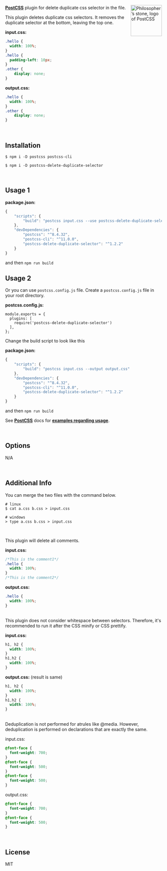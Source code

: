 
<img align="right" width="100" height="100"
     title="Philosopher’s stone, logo of PostCSS"
     src="http://postcss.github.io/postcss/logo.svg">
**[PostCSS](https://github.com/postcss/postcss)** plugin for delete duplicate css selector in the file.

This plugin deletes duplicate css selectors. It removes the duplicate selector at the bottom, leaving the top one.



**input.css:**

```css
.hello {
  width: 100%;
}
.hello {
  padding-left: 10px;
}
.other {
	display: none;
}
```

**output.css:**

```css
.hello {
  width: 100%;
}
.other {
	display: none;
}
```


<br/>

## **Installation**

`$ npm i -D postcss postcss-cli`

`$ npm i -D postcss-delete-duplicate-selector`

<br/>

## **Usage 1**

**package.json:**

```jsx
{
	"scripts": {
		"build": "postcss input.css --use postcss-delete-duplicate-selector --output output.css"
	},
	"devDependencies": {
		"postcss": "^8.4.32",
		"postcss-cli": "^11.0.0",
		"postcss-delete-duplicate-selector": "^1.2.2"
	}
}
```

and then `npm run build`



## **Usage 2**

Or you can use `postcss.config.js` file. Create a `postcss.config.js` file in your root directory.

**postcss.config.js:**

```
module.exports = {
  plugins: [
    require('postcss-delete-duplicate-selector')
  ],
};
```

Change the build script to look like this

**package.json:**

```jsx
{
	"scripts": {
		"build": "postcss input.css --output output.css"
	},
	"devDependencies": {
		"postcss": "^8.4.32",
		"postcss-cli": "^11.0.0",
		"postcss-delete-duplicate-selector": "^1.2.2"
	}
}
```

and then `npm run build`

See **[PostCSS](https://github.com/postcss/postcss)** docs for **[examples regarding usage](https://github.com/postcss/postcss#usage)**.


<br/>

## **Options**

N/A


<br/>

## **Additional Info**

You can merge the two files with the command below.

```shell
# linux
$ cat a.css b.css > input.css

# windows
> type a.css b.css > input.css

```

<br/>

This plugin will delete all comments.

**input.css:**

```css
/*This is the comment1*/
.hello {
  width: 100%;
}
/*This is the comment2*/
```

**output.css:**

```css
.hello {
  width: 100%;
}
```

<br/>
This plugin does not consider whitespace between selectors. Therefore, it's recommended to run it after the CSS minify or CSS prettify.

**input.css:**

```css
h1, h2 {
  width: 100%;
}
h1,h2 {
  width: 100%;
}
```

**output.css:** (result is same)

```css
h1, h2 {
  width: 100%;
}
h1,h2 {
  width: 100%;
}
```

<br/>
Deduplication is not performed for atrules like @media. However, deduplication is performed on declarations that are exactly the same.

input.css:

```css
@font-face {
  font-weight: 700;
}
@font-face {
  font-weight: 500;
}
@font-face {
  font-weight: 500;
}
```

output.css:

```css
@font-face {
  font-weight: 700;
}
@font-face {
  font-weight: 500;
}
```

<br/>

## **License**

MIT
